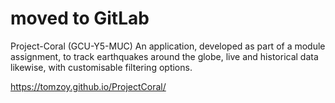 # moved to GitLab 


Project-Coral (GCU-Y5-MUC)
An application, developed as part of a module assignment, to track earthquakes around the globe, live and historical data likewise, with customisable filtering options. 

https://tomzoy.github.io/ProjectCoral/
